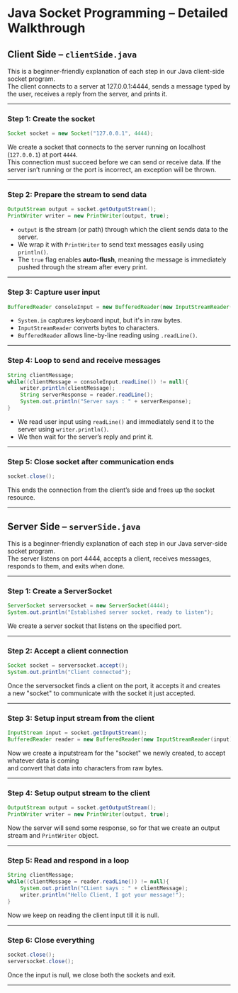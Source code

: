 # Java Socket Programming – Detailed Walkthrough


## Client Side – `clientSide.java`

This is a beginner-friendly explanation of each step in our Java client-side socket program.  
The client connects to a server at 127.0.0.1:4444, sends a message typed by the user, receives a reply from the server, and prints it.

---

### Step 1: Create the socket

```java
Socket socket = new Socket("127.0.0.1", 4444);
```

We create a socket that connects to the server running on localhost (`127.0.0.1`) at port `4444`.  
This connection must succeed before we can send or receive data. If the server isn’t running or the port is incorrect, an exception will be thrown.

---

### Step 2: Prepare the stream to send data

```java
OutputStream output = socket.getOutputStream();
PrintWriter writer = new PrintWriter(output, true);
```

- `output` is the stream (or path) through which the client sends data to the server.
- We wrap it with `PrintWriter` to send text messages easily using `println()`.
- The `true` flag enables **auto-flush**, meaning the message is immediately pushed through the stream after every print.

---

### Step 3: Capture user input

```java
BufferedReader consoleInput = new BufferedReader(new InputStreamReader(System.in));
```

- `System.in` captures keyboard input, but it's in raw bytes.
- `InputStreamReader` converts bytes to characters.
- `BufferedReader` allows line-by-line reading using `.readLine()`.

---

### Step 4: Loop to send and receive messages

```java
String clientMessage;
while((clientMessage = consoleInput.readLine()) != null){
    writer.println(clientMessage);
    String serverResponse = reader.readLine();
    System.out.println("Server says : " + serverResponse);
}
```

- We read user input using `readLine()` and immediately send it to the server using `writer.println()`.
- We then wait for the server’s reply and print it.

---

### Step 5: Close socket after communication ends

```java
socket.close();
```

This ends the connection from the client’s side and frees up the socket resource.

---

## Server Side – `serverSide.java`

This is a beginner-friendly explanation of each step in our Java server-side socket program.  
The server listens on port 4444, accepts a client, receives messages, responds to them, and exits when done.

---

### Step 1: Create a ServerSocket

```java
ServerSocket serversocket = new ServerSocket(4444);
System.out.println("Established server socket, ready to listen");
```

We create a server socket that listens on the specified port.

---

### Step 2: Accept a client connection

```java
Socket socket = serversocket.accept();
System.out.println("Client connected");
```

Once the serversocket finds a client on the port, it accepts it and creates  
a new "socket" to communicate with the socket it just accepted.

---

### Step 3: Setup input stream from the client

```java
InputStream input = socket.getInputStream();
BufferedReader reader = new BufferedReader(new InputStreamReader(input));
```

Now we create a inputstream for the "socket" we newly created, to accept whatever data is coming  
and convert that data into characters from raw bytes.

---

### Step 4: Setup output stream to the client

```java
OutputStream output = socket.getOutputStream();
PrintWriter writer = new PrintWriter(output, true);
```

Now the server will send some response, so for that we create an output stream and `PrintWriter` object.

---

### Step 5: Read and respond in a loop

```java
String clientMessage;
while((clientMessage = reader.readLine()) != null){
    System.out.println("CLient says : " + clientMessage);
    writer.println("Hello Client, I got your message!");
}
```

Now we keep on reading the client input till it is null.

---

### Step 6: Close everything

```java
socket.close();
serversocket.close();
```

Once the input is null, we close both the sockets and exit.

---
